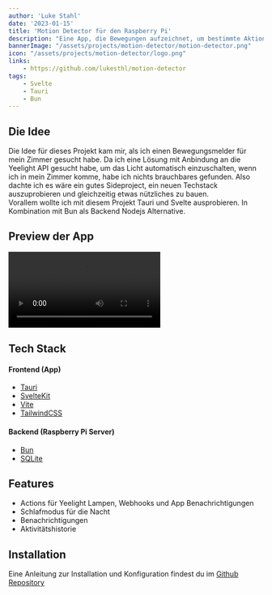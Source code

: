 ```yaml
---
author: 'Luke Stahl'
date: '2023-01-15'
title: 'Motion Detector für den Raspberry Pi'
description: "Eine App, die Bewegungen aufzeichnet, um bestimmte Aktionen auszulösen."
bannerImage: "/assets/projects/motion-detector/motion-detector.png"
icon: "/assets/projects/motion-detector/logo.png"
links:
    - https://github.com/lukesthl/motion-detector
tags:
    - Svelte
    - Tauri
    - Bun
---
```


## Die Idee

Die Idee für dieses Projekt kam mir, als ich einen Bewegungsmelder für mein Zimmer gesucht habe. Da ich eine Lösung mit Anbindung an die Yeelight API gesucht habe, um das Licht automatisch einzuschalten, wenn ich in mein Zimmer komme, habe ich nichts brauchbares gefunden.
Also dachte ich es wäre ein gutes Sideproject, ein neuen Techstack auszuprobieren und gleichzeitig etwas nützliches zu bauen.  
Vorallem wollte ich mit diesem Projekt Tauri und Svelte ausprobieren. In Kombination mit Bun als Backend Nodejs Alternative.

## Preview der App
![](https://user-images.githubusercontent.com/44963006/212476461-877e338d-739c-4798-a310-51b64a1e9e24.mp4)

## Tech Stack

#### Frontend (App)

- [Tauri](https://tauri.app/)
- [SvelteKit](https://kit.svelte.dev/)
- [Vite](https://vitejs.dev/)
- [TailwindCSS](https://tailwindcss.com/)

#### Backend (Raspberry Pi Server)

- [Bun](https://bun.sh/)
- [SQLite](https://www.sqlite.org/)

## Features
- Actions für Yeelight Lampen, Webhooks und App Benachrichtigungen
- Schlafmodus für die Nacht
- Benachrichtigungen
- Aktivitätshistorie

## Installation

Eine Anleitung zur Installation und Konfiguration findest du im [Github Repository](https://github.com/lukesthl/motion-detector)